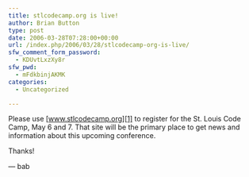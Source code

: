 ```yaml
---
title: stlcodecamp.org is live!
author: Brian Button
type: post
date: 2006-03-28T07:28:00+00:00
url: /index.php/2006/03/28/stlcodecamp-org-is-live/
sfw_comment_form_password:
  - KDUvtLxzXy8r
sfw_pwd:
  - mFdkbinjAKMK
categories:
  - Uncategorized

---
```

Please use [www.stlcodecamp.org][1] to register for the St. Louis Code Camp, May 6 and 7. That site will be the primary place to get news and information about this upcoming conference.

Thanks!

&mdash; bab

&nbsp;

 [1]: http://www.stlcodecamp.org/